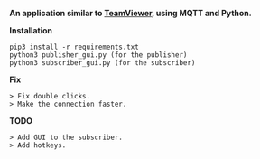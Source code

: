 **An application similar to [TeamViewer](https://www.teamviewer.com/), using MQTT and Python.**

**Installation**
```
pip3 install -r requirements.txt
python3 publisher_gui.py (for the publisher)
python3 subscriber_gui.py (for the subscriber)
```

**Fix**
```
> Fix double clicks.
> Make the connection faster.
```

**TODO**
```
> Add GUI to the subscriber.
> Add hotkeys.
```
